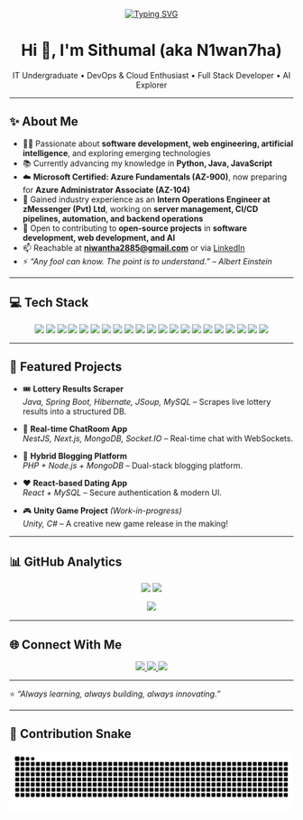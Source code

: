 <!-- Animated Typing Header -->
<p align="center">
  <a href="https://git.io/typing-svg">
    <img src="https://readme-typing-svg.herokuapp.com?size=26&duration=2800&pause=900&center=true&vCenter=true&width=850&lines=Hey+there!+I'm+N1wan7ha+%F0%9F%91%8B;Cloud+%26+DevOps+Enthusiast;Full+Stack+Developer+%7C+AI+Explorer;Always+learning%2C+building%2C+and+innovating+%F0%9F%9A%80" alt="Typing SVG" />
  </a>
</p>

<h1 align="center">Hi 👋, I'm Sithumal (aka N1wan7ha)</h1>
<p align="center">
  IT Undergraduate • DevOps & Cloud Enthusiast • Full Stack Developer • AI Explorer
</p>

---

## ✨ About Me  

- 👨‍💻 Passionate about **software development, web engineering, artificial intelligence**, and exploring emerging technologies  
- 📚 Currently advancing my knowledge in **Python, Java, JavaScript**  
- ☁️ **Microsoft Certified: Azure Fundamentals (AZ-900)**, now preparing for **Azure Administrator Associate (AZ-104)**  
- 💼 Gained industry experience as an **Intern Operations Engineer at zMessenger (Pvt) Ltd**, working on **server management, CI/CD pipelines, automation, and backend operations**  
- 🤝 Open to contributing to **open-source projects** in **software development, web development, and AI**  
- 📫 Reachable at **niwantha2885@gmail.com** or via [LinkedIn](https://linkedin.com/in/niwanthasithumal)  
- ⚡ _“Any fool can know. The point is to understand.” – Albert Einstein_  

---

## 💻 Tech Stack  

<p align="center">
  <!-- Cloud & DevOps -->
  <img src="https://img.shields.io/badge/Microsoft%20Azure-0089D6?style=for-the-badge&logo=microsoft-azure&logoColor=white"/>
  <img src="https://img.shields.io/badge/GitHub%20Actions-2088FF?style=for-the-badge&logo=github-actions&logoColor=white"/>
  <img src="https://img.shields.io/badge/Linux-FCC624?style=for-the-badge&logo=linux&logoColor=black"/>

  <!-- Backend -->
  <img src="https://img.shields.io/badge/Java-ED8B00?style=for-the-badge&logo=openjdk&logoColor=white"/>
  <img src="https://img.shields.io/badge/Spring%20Boot-6DB33F?style=for-the-badge&logo=springboot&logoColor=white"/>
  <img src="https://img.shields.io/badge/Node.js-339933?style=for-the-badge&logo=node.js&logoColor=white"/>
  <img src="https://img.shields.io/badge/NestJS-E0234E?style=for-the-badge&logo=nestjs&logoColor=white"/>
  <img src="https://img.shields.io/badge/PHP-777BB4?style=for-the-badge&logo=php&logoColor=white"/>
  <img src="https://img.shields.io/badge/Laravel-FF2D20?style=for-the-badge&logo=laravel&logoColor=white"/>
  <img src="https://img.shields.io/badge/C%23-239120?style=for-the-badge&logo=c-sharp&logoColor=white"/>
  <img src="https://img.shields.io/badge/.NET-512BD4?style=for-the-badge&logo=dotnet&logoColor=white"/>

  <!-- Frontend -->
  <img src="https://img.shields.io/badge/React-20232A?style=for-the-badge&logo=react&logoColor=61DAFB"/>
  <img src="https://img.shields.io/badge/Next.js-000000?style=for-the-badge&logo=next.js&logoColor=white"/>
  <img src="https://img.shields.io/badge/JavaScript-F7DF1E?style=for-the-badge&logo=javascript&logoColor=black"/>
  <img src="https://img.shields.io/badge/TypeScript-3178C6?style=for-the-badge&logo=typescript&logoColor=white"/>
  <img src="https://img.shields.io/badge/HTML5-E34F26?style=for-the-badge&logo=html5&logoColor=white"/>
  <img src="https://img.shields.io/badge/Bootstrap-7952B3?style=for-the-badge&logo=bootstrap&logoColor=white"/>

  <!-- Databases -->
  <img src="https://img.shields.io/badge/MySQL-4479A1?style=for-the-badge&logo=mysql&logoColor=white"/>
  <img src="https://img.shields.io/badge/MongoDB-47A248?style=for-the-badge&logo=mongodb&logoColor=white"/>
  <img src="https://img.shields.io/badge/Microsoft%20SQL%20Server-CC2927?style=for-the-badge&logo=microsoftsqlserver&logoColor=white"/>

  <!-- Data Science -->
  <img src="https://img.shields.io/badge/Python-3776AB?style=for-the-badge&logo=python&logoColor=white"/>
</p>

---

## 📌 Featured Projects  

- 🎟️ **Lottery Results Scraper**  
  *Java, Spring Boot, Hibernate, JSoup, MySQL* – Scrapes live lottery results into a structured DB.  

- 💬 **Real-time ChatRoom App**  
  *NestJS, Next.js, MongoDB, Socket.IO* – Real-time chat with WebSockets.  

- 📰 **Hybrid Blogging Platform**  
  *PHP + Node.js + MongoDB* – Dual-stack blogging platform.  

- ❤️ **React-based Dating App**  
  *React + MySQL* – Secure authentication & modern UI.  

- 🎮 **Unity Game Project** *(Work-in-progress)*  
  *Unity, C#* – A creative new game release in the making!  

---

## 📊 GitHub Analytics  

<p align="center">
  <img height="160" src="https://github-readme-stats.vercel.app/api?username=N1wan7ha&show_icons=true&theme=tokyonight" />
  <img height="160" src="https://github-readme-stats.vercel.app/api/top-langs/?username=N1wan7ha&layout=compact&theme=tokyonight" />
</p>

<p align="center">
  <img height="160" src="https://streak-stats.demolab.com?user=N1wan7ha&theme=tokyonight" />
</p>

---

## 🌐 Connect With Me  

<p align="center">
  <a href="https://www.linkedin.com/in/niwanthasithumal" target="_blank">
    <img src="https://img.shields.io/badge/LinkedIn-0077B5?style=for-the-badge&logo=linkedin&logoColor=white"/>
  </a>
  <a href="mailto:niwantha2885@gmail.com">
    <img src="https://img.shields.io/badge/Email-D14836?style=for-the-badge&logo=gmail&logoColor=white"/>
  </a>
  <a href="https://github.com/N1wan7ha" target="_blank">
    <img src="https://img.shields.io/badge/GitHub-171515?style=for-the-badge&logo=github&logoColor=white"/>
  </a>
</p>

---

⭐️ _“Always learning, always building, always innovating.”_

---

## 🐍 Contribution Snake  

<p align="center">
  <!-- Dark mode -->
  <picture>
    <source media="(prefers-color-scheme: dark)" srcset="https://raw.githubusercontent.com/N1wan7ha/N1wan7ha/output/github-contribution-grid-snake-dark.svg" />
    <!-- Light mode -->
    <source media="(prefers-color-scheme: light)" srcset="https://raw.githubusercontent.com/N1wan7ha/N1wan7ha/output/github-contribution-grid-snake-light.svg" />
    <img alt="github contribution snake" src="https://raw.githubusercontent.com/N1wan7ha/N1wan7ha/output/github-contribution-grid-snake-dark.svg" />
  </picture>
</p>

